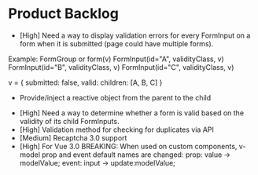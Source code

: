 # Product Backlog
* [High] Need a way to display validation errors for every FormInput on a form when it is submitted (page could have multiple forms).

Example:
FormGroup or form(v)
  FormInput(id="A", validityClass, v)
  FormInput(id="B", validityClass, v)
  FormInput(id="C", validityClass, v)

v = {
  submitted: false,
  valid: <computed>
  children: [A, B, C]
}


- Provide/inject a reactive object from the parent to the child
* [High] Need a way to determine whether a form is valid based on the validity of its child FormInputs.
* [High] Validation method for checking for duplicates via API
* [Medium] Recaptcha 3.0 support
* [High] For Vue 3.0
BREAKING: When used on custom components, v-model prop and event default names are changed:
prop: value -> modelValue;
event: input -> update:modelValue;
